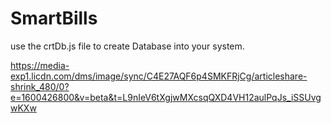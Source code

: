 # SmartBills



use the crtDb.js file to create Database into your system.


https://media-exp1.licdn.com/dms/image/sync/C4E27AQF6p4SMKFRjCg/articleshare-shrink_480/0?e=1600426800&v=beta&t=L9nIeV6tXgjwMXcsqQXD4VH12aulPqJs_iSSUvgwKXw
